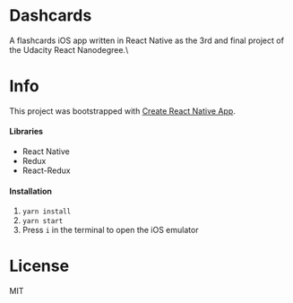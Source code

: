 # Dashcards
A flashcards iOS app written in React Native as the 3rd and final project of the Udacity React Nanodegree.\

# Info
This project was bootstrapped with [Create React Native App](https://github.com/react-community/create-react-native-app).

#### Libraries
- React Native
- Redux
- React-Redux

#### Installation
1. `yarn install`
2. `yarn start`
3. Press `i` in the terminal to open the iOS emulator

# License
MIT
